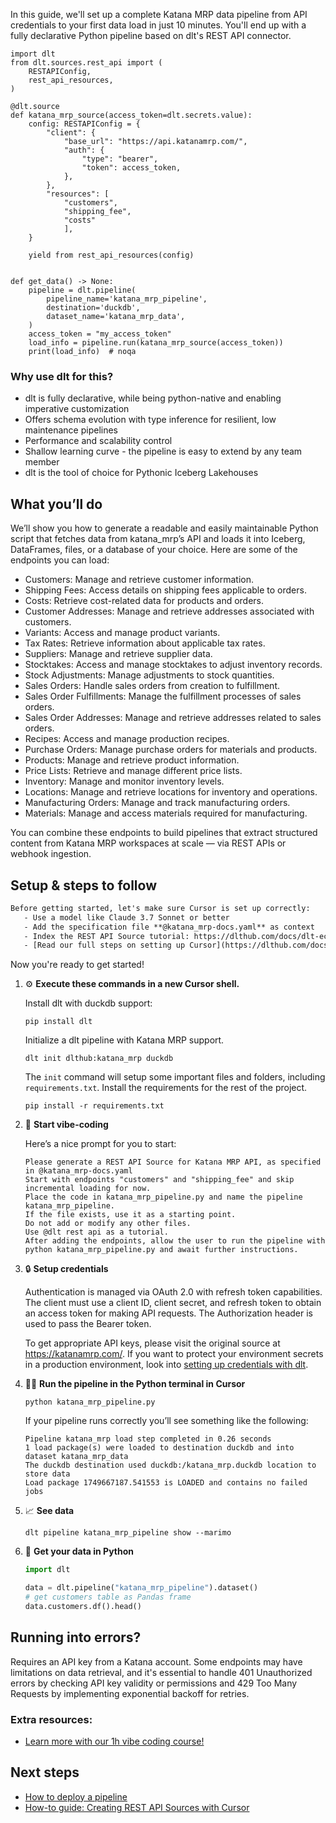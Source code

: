 In this guide, we'll set up a complete Katana MRP data pipeline from API credentials to your first data load in just 10 minutes. You'll end up with a fully declarative Python pipeline based on dlt's REST API connector.

```python-outcome
import dlt
from dlt.sources.rest_api import (
    RESTAPIConfig,
    rest_api_resources,
)

@dlt.source
def katana_mrp_source(access_token=dlt.secrets.value):
    config: RESTAPIConfig = {
        "client": {
            "base_url": "https://api.katanamrp.com/",
            "auth": {
                "type": "bearer",
                "token": access_token,
            },
        },
        "resources": [
            "customers",
            "shipping_fee",
            "costs"
            ],
    }

    yield from rest_api_resources(config)


def get_data() -> None:
    pipeline = dlt.pipeline(
        pipeline_name='katana_mrp_pipeline',
        destination='duckdb',
        dataset_name='katana_mrp_data', 
    )
    access_token = "my_access_token"
    load_info = pipeline.run(katana_mrp_source(access_token))
    print(load_info)  # noqa
```

### Why use dlt for this?

- dlt is fully declarative, while being python-native and enabling imperative customization
- Offers schema evolution with type inference for resilient, low maintenance pipelines
- Performance and scalability control
- Shallow learning curve - the pipeline is easy to extend by any team member
- dlt is the tool of choice for Pythonic Iceberg Lakehouses

## What you’ll do

We’ll show you how to generate a readable and easily maintainable Python script that fetches data from katana_mrp’s API and loads it into Iceberg, DataFrames, files, or a database of your choice. Here are some of the endpoints you can load:

- Customers: Manage and retrieve customer information.
- Shipping Fees: Access details on shipping fees applicable to orders.
- Costs: Retrieve cost-related data for products and orders.
- Customer Addresses: Manage and retrieve addresses associated with customers.
- Variants: Access and manage product variants.
- Tax Rates: Retrieve information about applicable tax rates.
- Suppliers: Manage and retrieve supplier data.
- Stocktakes: Access and manage stocktakes to adjust inventory records.
- Stock Adjustments: Manage adjustments to stock quantities.
- Sales Orders: Handle sales orders from creation to fulfillment.
- Sales Order Fulfillments: Manage the fulfillment processes of sales orders.
- Sales Order Addresses: Manage and retrieve addresses related to sales orders.
- Recipes: Access and manage production recipes.
- Purchase Orders: Manage purchase orders for materials and products.
- Products: Manage and retrieve product information.
- Price Lists: Retrieve and manage different price lists.
- Inventory: Manage and monitor inventory levels.
- Locations: Manage and retrieve locations for inventory and operations.
- Manufacturing Orders: Manage and track manufacturing orders.
- Materials: Manage and access materials required for manufacturing.

You can combine these endpoints to build pipelines that extract structured content from Katana MRP workspaces at scale — via REST APIs or webhook ingestion.

## Setup & steps to follow

```default
Before getting started, let's make sure Cursor is set up correctly:
   - Use a model like Claude 3.7 Sonnet or better
   - Add the specification file **@katana_mrp-docs.yaml** as context
   - Index the REST API Source tutorial: https://dlthub.com/docs/dlt-ecosystem/verified-sources/rest_api/ and add it to context as **@dlt rest api**
   - [Read our full steps on setting up Cursor](https://dlthub.com/docs/dlt-ecosystem/llm-tooling/cursor-restapi#23-configuring-cursor-with-documentation)
```

Now you're ready to get started! 

1. ⚙️ **Execute these commands in a new Cursor shell.**
    
    Install dlt with duckdb support:
    ```shell
    pip install dlt
    ```

    Initialize a dlt pipeline with Katana MRP support.
    ```shell
    dlt init dlthub:katana_mrp duckdb
    ```

    The `init` command will setup some important files and folders, including `requirements.txt`. Install the requirements for the rest of the project.
    ```shell
    pip install -r requirements.txt
    ```
    
2. 🤠 **Start vibe-coding**
    
    Here’s a nice prompt for you to start: 
    
    ```prompt
    Please generate a REST API Source for Katana MRP API, as specified in @katana_mrp-docs.yaml 
    Start with endpoints "customers" and "shipping_fee" and skip incremental loading for now. 
    Place the code in katana_mrp_pipeline.py and name the pipeline katana_mrp_pipeline. 
    If the file exists, use it as a starting point. 
    Do not add or modify any other files. 
    Use @dlt rest api as a tutorial. 
    After adding the endpoints, allow the user to run the pipeline with python katana_mrp_pipeline.py and await further instructions.
    ```

    
3. 🔒 **Setup credentials** 
    
    Authentication is managed via OAuth 2.0 with refresh token capabilities. The client must use a client ID, client secret, and refresh token to obtain an access token for making API requests. The Authorization header is used to pass the Bearer token.
    
    To get appropriate API keys, please visit the original source at https://katanamrp.com/.
    If you want to protect your environment secrets in a production environment, look into [setting up credentials with dlt](https://dlthub.com/docs/walkthroughs/add_credentials).
    
4. 🏃‍♀️ **Run the pipeline in the Python terminal in Cursor**
    
    ```shell
    python katana_mrp_pipeline.py
    ```
    
    If your pipeline runs correctly you’ll see something like the following:
    
    ```shell
    Pipeline katana_mrp load step completed in 0.26 seconds
    1 load package(s) were loaded to destination duckdb and into dataset katana_mrp_data
    The duckdb destination used duckdb:/katana_mrp.duckdb location to store data
    Load package 1749667187.541553 is LOADED and contains no failed jobs
    ```
    
5. 📈 **See data**
    
    ```shell
    dlt pipeline katana_mrp_pipeline show --marimo
    ```
    
6. 🐍 **Get your data in Python**
    
    ```python
    import dlt

   data = dlt.pipeline("katana_mrp_pipeline").dataset()
   # get customers table as Pandas frame
   data.customers.df().head()
    ```

## Running into errors?

Requires an API key from a Katana account. Some endpoints may have limitations on data retrieval, and it's essential to handle 401 Unauthorized errors by checking API key validity or permissions and 429 Too Many Requests by implementing exponential backoff for retries.

### Extra resources:

- [Learn more with our 1h vibe coding course!](https://www.youtube.com/watch?v=GGid70rnJuM)

## Next steps

- [How to deploy a pipeline](https://dlthub.com/docs/walkthroughs/deploy-a-pipeline)
- [How-to guide: Creating REST API Sources with Cursor](https://dlthub.com/docs/dlt-ecosystem/llm-tooling/cursor-restapi)